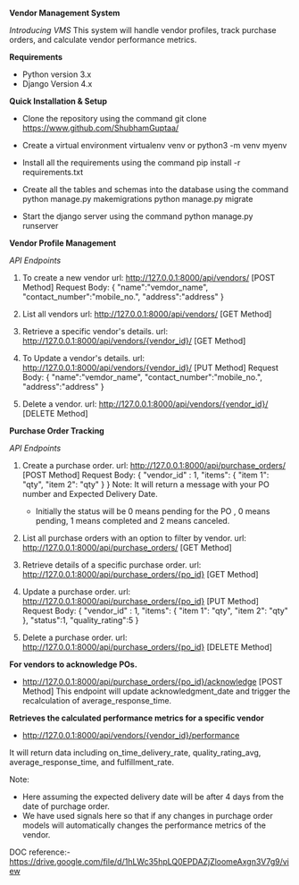 **Vendor Management System** 

*Introducing VMS*
This system will handle vendor profiles, track purchase orders, and calculate vendor performance metrics.

**Requirements**
- Python version 3.x
- Django Version 4.x

**Quick Installation & Setup**
- Clone the repository using the command
git clone https://www.github.com/ShubhamGuptaa/

- Create a virtual environment 
virtualenv venv or python3 -m venv myenv

- Install all the requirements using the command
pip install -r requirements.txt

- Create all the tables and schemas into the database using the command
python manage.py makemigrations
python manage.py migrate

- Start the django server using the command
python manage.py runserver


**Vendor Profile Management**

*API Endpoints*
1. To create a new vendor
url: http://127.0.0.1:8000/api/vendors/ [POST Method]
Request Body:
{
    "name":"vemdor_name",
    "contact_number":"mobile_no.",
    "address":"address"
}

2. List all vendors
url: http://127.0.0.1:8000/api/vendors/ [GET Method]

3. Retrieve a specific vendor's details.
url: http://127.0.0.1:8000/api/vendors/{vendor_id}/ [GET Method]

4. To Update a vendor's details.
url: http://127.0.0.1:8000/api/vendors/{vendor_id}/ [PUT Method]
Request Body:
{
    "name":"vemdor_name",
    "contact_number":"mobile_no.",
    "address":"address"
}

5. Delete a vendor.
url: http://127.0.0.1:8000/api/vendors/{vendor_id}/ [DELETE Method]


**Purchase Order Tracking**

*API Endpoints*
1. Create a purchase order.
url: http://127.0.0.1:8000/api/purchase_orders/ [POST Method]
Request Body:
{
  "vendor_id" : 1,
  "items": {
    "item 1": "qty",
    "item 2": "qty"
  }
}
Note: It will return a message with your PO number and Expected Delivery Date.
    - Initially the status will be 0 means pending for the PO , 0 means pending, 1 means completed and 2 means canceled.

2. List all purchase orders with an option to filter by vendor.
url: http://127.0.0.1:8000/api/purchase_orders/ [GET Method]

3. Retrieve details of a specific purchase order.
url: http://127.0.0.1:8000/api/purchase_orders/{po_id} [GET Method]

4. Update a purchase order.
url: http://127.0.0.1:8000/api/purchase_orders/{po_id} [PUT Method]
Request Body:
{
  "vendor_id" : 1,
  "items": {
    "item 1": "qty",
    "item 2": "qty"
  },
    "status":1,
    "quality_rating":5
}

5. Delete a purchase order.
url: http://127.0.0.1:8000/api/purchase_orders/{po_id} [DELETE Method]


**For vendors to acknowledge POs.**
- http://127.0.0.1:8000/api/purchase_orders/{po_id}/acknowledge [POST Method]
This endpoint will update acknowledgment_date and trigger the recalculation
of average_response_time.

**Retrieves the calculated performance metrics for a specific vendor**
- http://127.0.0.1:8000/api/vendors/{vendor_id}/performance

It will return data including on_time_delivery_rate, quality_rating_avg, average_response_time, and fulfillment_rate.

Note:
- Here assuming the expected delivery date will be after 4 days from the date of purchage order.
- We have used signals here so that if any changes in purchage order models will automatically changes the performance metrics of the vendor.

DOC reference:- https://drive.google.com/file/d/1hLWc35hpLQ0EPDAZjZloomeAxgn3V7g9/view
